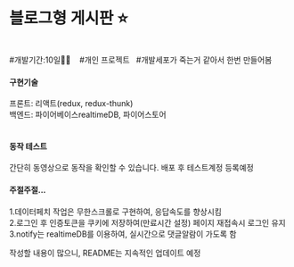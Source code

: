 # 블로그형 게시판 ⭐️

<br>#개발기간:10일👨‍💻&nbsp;&nbsp;&nbsp;   #개인 프로젝트 &nbsp;&nbsp;#개발세포가 죽는거 같아서 한번 만들어봄

#### 구현기술
프론트: 리액트(redux, redux-thunk)<br>
백엔드: 파이어베이스realtimeDB,&nbsp;파이어스토어
<br>
<br>
#### 동작 테스트
간단히 동영상으로 동작을 확인할 수 있습니다. 배포 후 테스트계정 등록예정 


#### 주절주절...
1.데이터페치 작업은 무한스크롤로 구현하여, 응답속도를 향상시킴<br>
2.로그인 후 인증토큰을 쿠키에 저장하여(만료시간 설정) 페이지 재접속시 로그인 유지<br>
3.notify는 realtimeDB를 이용하여, 실시간으로 댓글알람이 가도록 함<br>

작성할 내용이 많으니, README는 지속적인 업데이트 예정

